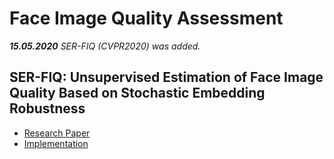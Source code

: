 # Face Image Quality Assessment

***15.05.2020*** _SER-FIQ (CVPR2020) was added._

## SER-FIQ: Unsupervised Estimation of Face Image Quality Based on Stochastic Embedding Robustness
* [Research Paper](https://arxiv.org/abs/2003.09373)
* [Implementation](face_image_quality.py)





